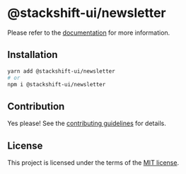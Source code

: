 # @stackshift-ui/newsletter

Please refer to the [documentation](https://stackshift-ui.webriq.com/docs/components/newsletter) for more information.

## Installation

```sh
yarn add @stackshift-ui/newsletter
# or
npm i @stackshift-ui/newsletter
```

## Contribution

Yes please! See the
[contributing guidelines](https://github.com/stackshift-ui/components/master/CONTRIBUTING.md)
for details.

## License

This project is licensed under the terms of the
[MIT license](https://github.com/stackshift-ui/components/master/LICENSE).
